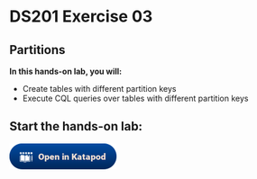 # DS201 Exercise 03

## Partitions

**In this hands-on lab, you will:**
*	Create tables with different partition keys
* Execute CQL queries over tables with different partition keys




## Start the hands-on lab:

[![Open in KataPod](https://github.com/DataStax-Academy/katapod-shared-assets/blob/main/images/open-in-katapod.png)](https://gitpod.io/##https://github.com/drchung5/ds201-lab03/)